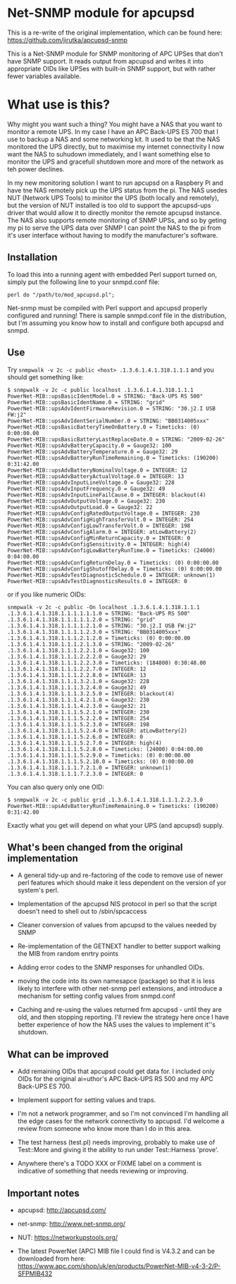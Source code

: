 # Net-SNMP module for apcupsd

This is a re-write of the original implementation, which can be found here:
https://github.com/jirutka/apcupsd-snmp

This is a Net-SNMP module for SNMP monitoring of APC UPSes that don't have SNMP
support. It reads output from apcupsd and writes it into appropriate OIDs like
UPSes with built-in SNMP support, but with rather fewer variables available.

# What use is this?

Why might you want such a thing?  You might have a NAS that you want to monitor
a remote UPS.  In my case I have an APC Back-UPS ES 700 that I use to backup a
NAS and some networking kit.  It used to be that the NAS monitored the UPS directly,
but to maximise my internet connectivity I now want the NAS to suhudown
immediately, and I want something else to monitor the UPS and gracefull shutdown
more and more of the network as teh power declines.

In my new monitoring solution I want to run apcupsd on a Raspbery Pi and have tne NAS
remotely pick up the UPS status from the pi.  The NAS usedes NUT (Network UPS Tools)
to minitor the UPS (both locally and remotely), but the version of NUT installed is
too old to support the apcupsd-ups driver that would allow it to directly monitor
the remote apcupsd instance.  The NAS also supports remote monitoring of SNMP
UPSs, and so by geting my pi to serve the UPS data over SNMP I can point the NAS
to the pi from it's user interface without having to modify the manufacturer's
software.

## Installation
 
To load this into a running agent with embedded Perl support turned on, simply 
put the following line to your snmpd.conf file:

	perl do "/path/to/mod_apcupsd.pl";

Net-snmp must be compiled with Perl support and apcupsd properly configured 
and running!  There is sample snmpd.conf file in the distribution, but I'm
assuming you know how to install and configure both apcupsd and snmpd.

## Use

Try `snmpwalk -v 2c -c public <host> .1.3.6.1.4.1.318.1.1.1` and you should
get something like:

	$ snmpwalk -v 2c -c public localhost .1.3.6.1.4.1.318.1.1.1
	PowerNet-MIB::upsBasicIdentModel.0 = STRING: "Back-UPS RS 500"
	PowerNet-MIB::upsBasicIdentName.0 = STRING: "grid"
	PowerNet-MIB::upsAdvIdentFirmwareRevision.0 = STRING: "30.j2.I USB FW:j2"
	PowerNet-MIB::upsAdvIdentSerialNumber.0 = STRING: "BB0314005xxx"
	PowerNet-MIB::upsBasicBatteryTimeOnBattery.0 = Timeticks: (0) 0:00:00.00
	PowerNet-MIB::upsBasicBatteryLastReplaceDate.0 = STRING: "2009-02-26"
	PowerNet-MIB::upsAdvBatteryCapacity.0 = Gauge32: 100
	PowerNet-MIB::upsAdvBatteryTemperature.0 = Gauge32: 29
	PowerNet-MIB::upsAdvBatteryRunTimeRemaining.0 = Timeticks: (190200) 0:31:42.00
	PowerNet-MIB::upsAdvBatteryNominalVoltage.0 = INTEGER: 12
	PowerNet-MIB::upsAdvBatteryActualVoltage.0 = INTEGER: 13
	PowerNet-MIB::upsAdvInputLineVoltage.0 = Gauge32: 228
	PowerNet-MIB::upsAdvInputFrequency.0 = Gauge32: 49
	PowerNet-MIB::upsAdvInputLineFailCause.0 = INTEGER: blackout(4)
	PowerNet-MIB::upsAdvOutputVoltage.0 = Gauge32: 230
	PowerNet-MIB::upsAdvOutputLoad.0 = Gauge32: 22
	PowerNet-MIB::upsAdvConfigRatedOutputVoltage.0 = INTEGER: 230
	PowerNet-MIB::upsAdvConfigHighTransferVolt.0 = INTEGER: 254
	PowerNet-MIB::upsAdvConfigLowTransferVolt.0 = INTEGER: 198
	PowerNet-MIB::upsAdvConfigAlarm.0 = INTEGER: atLowBattery(2)
	PowerNet-MIB::upsAdvConfigMinReturnCapacity.0 = INTEGER: 0
	PowerNet-MIB::upsAdvConfigSensitivity.0 = INTEGER: high(4)
	PowerNet-MIB::upsAdvConfigLowBatteryRunTime.0 = Timeticks: (24000) 0:04:00.00
	PowerNet-MIB::upsAdvConfigReturnDelay.0 = Timeticks: (0) 0:00:00.00
	PowerNet-MIB::upsAdvConfigShutoffDelay.0 = Timeticks: (0) 0:00:00.00
	PowerNet-MIB::upsAdvTestDiagnosticSchedule.0 = INTEGER: unknown(1)
	PowerNet-MIB::upsAdvTestDiagnosticsResults.0 = INTEGER: 0
	
or if you like numeric OIDs:

	snmpwalk -v 2c -c public -On localhost .1.3.6.1.4.1.318.1.1.1
	.1.3.6.1.4.1.318.1.1.1.1.1.1.0 = STRING: "Back-UPS RS 500"
	.1.3.6.1.4.1.318.1.1.1.1.1.2.0 = STRING: "grid"
	.1.3.6.1.4.1.318.1.1.1.1.2.1.0 = STRING: "30.j2.I USB FW:j2"
	.1.3.6.1.4.1.318.1.1.1.1.2.3.0 = STRING: "BB0314005xxx"
	.1.3.6.1.4.1.318.1.1.1.2.1.2.0 = Timeticks: (0) 0:00:00.00
	.1.3.6.1.4.1.318.1.1.1.2.1.3.0 = STRING: "2009-02-26"
	.1.3.6.1.4.1.318.1.1.1.2.2.1.0 = Gauge32: 100
	.1.3.6.1.4.1.318.1.1.1.2.2.2.0 = Gauge32: 29
	.1.3.6.1.4.1.318.1.1.1.2.2.3.0 = Timeticks: (184800) 0:30:48.00
	.1.3.6.1.4.1.318.1.1.1.2.2.7.0 = INTEGER: 12
	.1.3.6.1.4.1.318.1.1.1.2.2.8.0 = INTEGER: 13
	.1.3.6.1.4.1.318.1.1.1.3.2.1.0 = Gauge32: 228
	.1.3.6.1.4.1.318.1.1.1.3.2.4.0 = Gauge32: 49
	.1.3.6.1.4.1.318.1.1.1.3.2.5.0 = INTEGER: blackout(4)
	.1.3.6.1.4.1.318.1.1.1.4.2.1.0 = Gauge32: 230
	.1.3.6.1.4.1.318.1.1.1.4.2.3.0 = Gauge32: 21
	.1.3.6.1.4.1.318.1.1.1.5.2.1.0 = INTEGER: 230
	.1.3.6.1.4.1.318.1.1.1.5.2.2.0 = INTEGER: 254
	.1.3.6.1.4.1.318.1.1.1.5.2.3.0 = INTEGER: 198
	.1.3.6.1.4.1.318.1.1.1.5.2.4.0 = INTEGER: atLowBattery(2)
	.1.3.6.1.4.1.318.1.1.1.5.2.6.0 = INTEGER: 0
	.1.3.6.1.4.1.318.1.1.1.5.2.7.0 = INTEGER: high(4)
	.1.3.6.1.4.1.318.1.1.1.5.2.8.0 = Timeticks: (24000) 0:04:00.00
	.1.3.6.1.4.1.318.1.1.1.5.2.9.0 = Timeticks: (0) 0:00:00.00
	.1.3.6.1.4.1.318.1.1.1.5.2.10.0 = Timeticks: (0) 0:00:00.00
	.1.3.6.1.4.1.318.1.1.1.7.2.1.0 = INTEGER: unknown(1)
	.1.3.6.1.4.1.318.1.1.1.7.2.3.0 = INTEGER: 0

You can also query only one OID:

	$ snmpwalk -v 2c -c public grid .1.3.6.1.4.1.318.1.1.1.2.2.3.0
	PowerNet-MIB::upsAdvBatteryRunTimeRemaining.0 = Timeticks: (190200) 0:31:42.00

Exactly what you get will depend on what your UPS (and apcupsd) supply.

## What's been changed from the original implementation

* A general tidy-up and re-factoring of the code to remove use of newer perl features
which should make it less dependent on the version of yor system's perl.

* Implementation of the apcupsd NIS protocol in perl so that the script doesn't need
to shell out to /sbin/spcaccess

* Cleaner conversion of values from apcupsd to the values needed by SNMP

* Re-implementation of the GETNEXT handler to better support walking the MIB from
random enrtry points

* Adding error codes to the SNMP responses for unhandled OIDs.

* moving the code into its own namesapce (package) so that it is less likely to
interfere with other net-snmp perl extensions, and introduce a mechanism for
setting config values from snmpd.conf

* Caching and re-using the values returned frm apcupsd - until they are old, and
then stopping reporting.   I'll review the strategy here once I have better
experience of how the NAS uses the values to implement it''s shutdown.

## What can be improved

* Add remaining OIDs that apcupsd could get data for. I included only OIDs for 
the original ai=uthor's APC Back-UPS RS 500 and my APC Back-UPS ES 700.

* Implement support for setting values and traps.

* I'm not a network programmer, and so I'm not convinced I'm handling all the
edge cases for the network connectivity to apcupsd.  I'd welcome a review from
someone who know more than I do in this area.

* The test harness (test.pl) needs improving, probably to make use of Test::More
and giving it the ability to run under Test::Harness 'prove'.

* Anywhere there's a TODO XXX or FIXME label on a comment is indicative
of something that needs reviewing or improving.

## Important notes

* apcupsd: http://apcupsd.com/

* net-snmp: http://www.net-snmp.org/

* NUT: https://networkupstools.org/

* The latest PowerNet (APC) MIB file I could find is V4.3.2 and can be downloaded from here:
https://www.apc.com/shop/uk/en/products/PowerNet-MIB-v4-3-2/P-SFPMIB432
